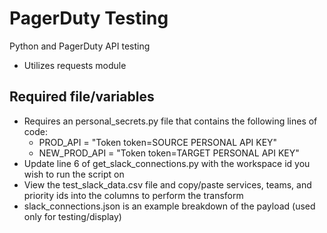 # PagerDuty Testing
Python and PagerDuty API testing
- Utilizes requests module

## Required file/variables
- Requires an personal_secrets.py file that contains the following lines of code:
    - PROD_API = "Token token=SOURCE PERSONAL API KEY"
    - NEW_PROD_API = "Token token=TARGET PERSONAL API KEY"
- Update line 6 of get_slack_connections.py with the workspace id you wish to run the script on
- View the test_slack_data.csv file and copy/paste services, teams, and priority ids into the columns to perform the transform
- slack_connections.json is an example breakdown of the payload (used only for testing/display)
